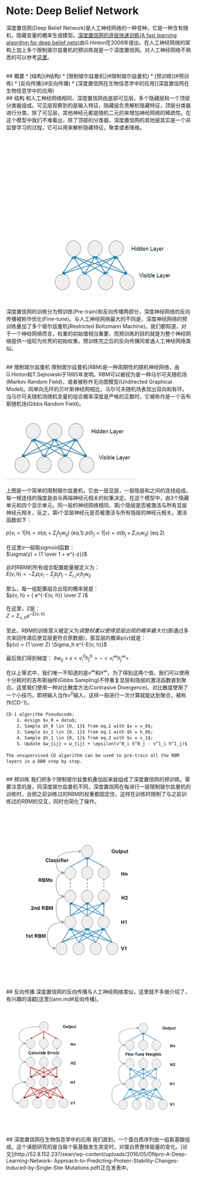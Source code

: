 # Note: Deep Belief Network
深度置信网(Deep Belief Network)是人工神经网络的一种变种，它是一种含有随机，隐藏变量的概率生成模型。[深度置信网的逐层快速训练(A fast learning algorithm for deep belief nets)](https://www.cs.toronto.edu/~hinton/absps/fastnc.pdf)由*G.Hinton*在2006年提出。在人工神经网络的架构上加上多个限制玻尔兹曼机的预训练就是一个深度置信网。对人工神经网络不熟悉的可以参考[这里](ann.md)。

<br>
## 概要
* [结构](#结构)
* [限制玻尔兹曼机](#限制玻尔兹曼机)
* [预训练](#预训练)
* [反向传播](#反向传播)
* [深度置信网在生物信息学中的应用](深度置信网在生物信息学中的应用)

<br>
## 结构
和人工神经网络相同，深度置信网由底部可见层，多个隐藏层和一个顶层分类器组成。可见层观察到的是输入特征，隐藏层负责解析隐藏特征，顶层分类器进行分类。除了可见层，其他神经元都是随机二元的来增加神经网络的稀疏性。在这个模型中我们不难看出，除了顶部的分类器，深度置信网的其他层其实是一个非监督学习的过程，它可以用来解析隐藏特征，聚类或者降维。

![dbn](../assets/DBN.gif)

深度置信网的训练分为预训练(Pre-train)和反向传播两部分，深度神经网络的反向传播被称作优化(Fine-tune)。与人工神经网络最大的不同是，深度神经网络的预训练叠加了多个玻尔兹曼机(Restricted Boltzmann Machine)。我们都知道，对于一个神经网络而言，权重的初始值相当重要，而预训练的目的就是为整个神经网络提供一组较为优秀的初始权重。预训练完之后的反向传播同普通人工神经网络类似。

<br>
## 限制玻尔兹曼机
限制玻尔兹曼机(RBM)是一种周期性的随机神经网络，由G.Hinton和T.Sejnowski于1985年发明。RBM可以被视为是一种马尔可夫随机场(Markov Random Field)，或者被称作无向图模型(Undirected Graphical Model)。同单向无环的贝叶斯神经网相比，马尔可夫随机场表现出双向和有环。当马尔可夫随机场随机变量的组合概率深度是严格的正数时，它被称作是一个吉布斯随机场(Gibbs Random Field)。

![rbm](../assets/rbm.jpg)

上图是一个简单的限制玻尔兹曼机，它由一层显层，一层隐层和之间的连线组成。每一根连线的强度是由与两端神经元相关的权重决定。在这个模型中，由3个隐藏单元和四个显示单元。同一般的神经网络相同，第j个隐层是否被激活与所有显层神经元相关，反之，第i个显层神经元是否被激活与所有隐层的神经元相关。激活函数如下：
<br>
<br>
$p(v_i=1 | h) = \sigma(a_i + \Sigma_j h_j w_{ij})$  (eq.1)
$p(h_j=1 | v) = \sigma(b_j + \Sigma_i v_i w_{ij})$  (eq.2)
<br>
<br>
在这里$\sigma$一般取sigmoid函数：
<br>
$\sigma(z) = {1 \over 1 + e^{-z}}$
<br>
<br>
此时RBM的所有组合配置能量被定义为：
<br>
$E(v, h) = -\Sigma_i a_i v_i - \Sigma_j b_j h_j - \Sigma_{i, j} v_i h_j w_{ij}$
<br>
<br>
那么，每一组配置组合出现的概率就是：
<br>
$p(v, h) = { e^{-E(v, h)} \over Z }$
<br>
<br>
在这里，Z是：
<br>
$Z = \Sigma_{v, h} e^{-E(v, h)}$
<br>
<br>
至此，RBM的训练意义被定义为*调整权重以使得显层出现的概率最大化*(即通过多次来回传递后使显层更符合原数据)，那显层的概率p(v)就是：
<br>
$p(v) = {1 \over Z} \Sigma_h e^{-E(v, h)}$
<br>
<br>
最后我们得到梯度：
$\delta w_{ij} = \epsilon <v^0_i h^0_j> - <v^\infty_i h^\infty_j>$
<br>
<br>
在以上等式中，我们唯一不知道的是$v^\infty$和$h^\infty$，为了得到这两个值，我们可以使用十分耗时的吉布斯抽样(Gibbs Sampling)不停重复显层和隐层的激活函数直到聚合。这里我们使用一种对比散度方法(Contrasive Divergence)。对比散度使用了一个小技巧，即把输入当作$v^0$输入，这样一般进行一次计算就能达到聚合，被称作(CD-1)。
<br>
```
CD-1 algorithm Pseudocode:
    1. Assign $v_0 = data$;
    2. Sample $h_0 \in {0, 1}$ from eq.2 with $v = v_0$;
    3. Sample $v_1 \in {0, 1}$ from eq.1 with $h = h_0$;
    4. Sample $h_1 \in {0, 1}$ from eq.2 with $v = v_1$;
    5. Update $w_{ij} = w_{ij} + \epsilon(v^0_i h^0_j - v^1_i h^1_j)$

The unsupervised CD algorithm can be used to pre-train all the RBM layers in a DBN step by step.
```

<br>
## 预训练
我们把多个限制玻尔兹曼机叠加起来就组成了深度置信网的预训练。需要注意的是，同深度玻尔兹曼机不同，深度置信网在每进行一层限制玻尔兹曼机的训练时，会把之前训练过的RBM的权重都固定住，这样在训练时限制了与之前训练过的RBM的交互，同时也简化了操作。

![pre-train](../assets/pretrain.png)

<br>
## 反向传播
深度置信网的反向传播与人工神经网络类似，这里就不多做介绍了，有兴趣的请戳[这里](ann.md#反向传播)。

![back-propagation](../assets/backPropogation.png)

<br>
## 深度置信网在生物信息学中的应用
我们直到，一个蛋白质序列由一组氨基酸组成。这个课题研究的是当每个氨基酸发生突变时，对蛋白质整体能量的变化。[论文](http://52.8.152.237/sean/wp-content/uploads/2016/05/DNpro-A-Deep-Learning-Network-
Approach-to-Predicting-Protein-Stability-Changes-Induced-by-Single-Site-Mutations.pdf)正在发表中。
